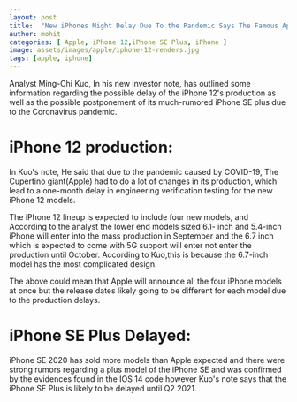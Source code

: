 ```yaml
---
layout: post
title:  "New iPhones Might Delay Due To the Pandemic Says The Famous Apple Analyst : Ming-Chi Kuo"
author: mohit
categories: [ Apple, iPhone 12,iPhone SE Plus, iPhone ]
image: assets/images/apple/iphone-12-renders.jpg
tags: [apple, iphone]
---
```


Analyst Ming-Chi Kuo, In his new investor note, has outlined some information regarding the possible delay of the iPhone 12's production as well as the possible postponement of its much-rumored iPhone SE plus due to the Coronavirus pandemic.

# iPhone 12 production:
In Kuo's note, He said that due to the pandemic caused by COVID-19, The Cupertino giant(Apple) had to do a lot of changes in its production, which lead to a one-month delay in engineering verification testing for the new iPhone 12 models.

The iPhone 12 lineup is expected to include four new models, and According to the analyst
the lower end models sized 6.1- inch and 5.4-inch iPhone will enter into the mass production in September
and the 6.7 inch which is expected to come with 5G support will enter not enter the production until October.
According to Kuo,this is because the 6.7-inch model has the most complicated design.

The above could mean that Apple will announce all the four iPhone models at once
but the release dates likely going to be different for each model due to the production delays.

# iPhone SE Plus Delayed:

iPhone SE 2020 has sold more models than Apple expected and there were strong rumors
regarding a plus model of the iPhone SE and was confirmed by the evidences found in the IOS 14 code
however Kuo's note says that the iPhone SE Plus is likely to be delayed until Q2 2021.
